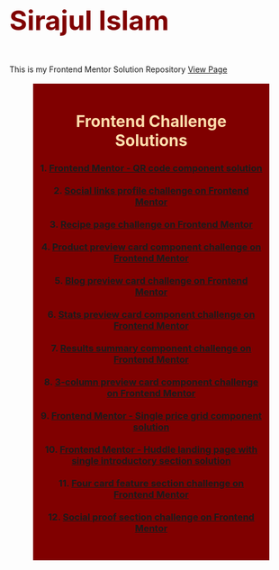 <h1 style="color: maroon; font-size:48px;">Sirajul Islam</h1>

<br/>
This is my Frontend Mentor Solution Repository  <a href="https://sirajshaon.github.io/frontendMentor/"> View Page </a>
<br/>

<br/>

<div style="margin: auto;width: 400px; text-align: center; background: maroon; padding: 10px;">
  <h1 style="color:navajowhite;"> Frontend Challenge Solutions</h1>
<h3> 1. 
  <a href="https://sirajshaon.github.io/frontendMentor/qr-code-component-main/"> Frontend Mentor - QR code component solution </a>
<br/>
<br/>
2. 
  <a href="https://sirajshaon.github.io/frontendMentor/social-links-profile-main/"> Social links profile challenge on Frontend Mentor </a>
<br/>
<br/>
3. 
<a href="https://sirajshaon.github.io/frontendMentor/recipe-page-main/"> Recipe page challenge on Frontend Mentor </a>
<br/>
<br/>
4. 
<a href="https://sirajshaon.github.io/frontendMentor/product-preview-card-component-main/"> Product preview card component challenge on Frontend Mentor </a>
<br/>
<br/>
  5. 
<a href="https://sirajshaon.github.io/frontendMentor/blog-preview-card-main/"> Blog preview card challenge on Frontend Mentor </a>
<br/>
<br/>
    6. 
<a href="https://sirajshaon.github.io/frontendMentor/stats-preview-card-component-main/"> Stats preview card component challenge on Frontend Mentor </a>
<br/>
<br/>
  7. 
<a href="https://sirajshaon.github.io/frontendMentor/results-summary-component-main/"> Results summary component challenge on Frontend Mentor </a>
<br/>
<br/>
    8. 
<a href="https://sirajshaon.github.io/frontendMentor/3-column-preview-card-component-main/"> 3-column preview card component challenge on Frontend Mentor </a>
<br/>
<br/>
  9. 
<a href="https://sirajshaon.github.io/frontendMentor/single-price-grid-component-master/"> Frontend Mentor - Single price grid component solution </a>
<br/>
<br/>
    10. 
<a href="https://sirajshaon.github.io/frontendMentor/huddle-landing-page-with-single-introductory-section-master/"> Frontend Mentor - Huddle landing page with single introductory section solution </a>
<br/>
<br/>
      11. 
<a href="https://sirajshaon.github.io/frontendMentor/four-card-feature-section-master/"> Four card feature section challenge on Frontend Mentor</a>
<br/>
<br/>
   12. 
<a href="https://sirajshaon.github.io/frontendMentor/social-proof-section-master/"> Social proof section challenge on Frontend Mentor</a>
<br/>
<br/>
 </h3></div>
